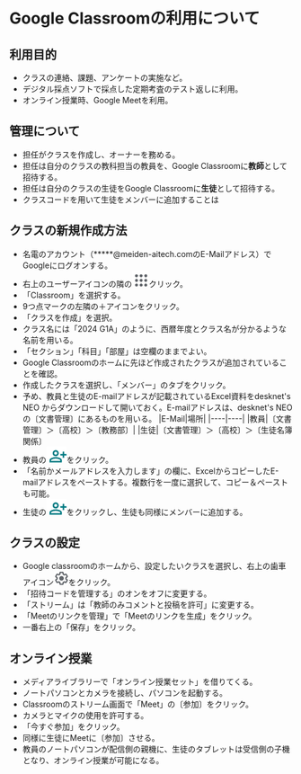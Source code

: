 <style>
table, th, td {
    font-size: 90%;
}
</style>
# Google Classroomの利用について
## 利用目的
- クラスの連絡、課題、アンケートの実施など。
- デジタル採点ソフトで採点した定期考査のテスト返しに利用。
- オンライン授業時、Google Meetを利用。
## 管理について
- 担任がクラスを作成し、オーナーを務める。
- 担任は自分のクラスの教科担当の教員を、Google Classroomに**教師**として招待する。
- 担任は自分のクラスの生徒をGoogle Classroomに**生徒**として招待する。
- クラスコードを用いて生徒をメンバーに追加することは
## クラスの新規作成方法
- 名電のアカウント（*****@meiden-aitech.comのE-Mailアドレス）でGoogleにログオンする。
- 右上のユーザーアイコンの隣の![alt メニュー](image3.png)クリック。
- 「Classroom」を選択する。
- 9つ点マークの左隣の＋アイコンをクリック。
- 「クラスを作成」を選択。
- クラス名には「2024 G1A」のように、西暦年度とクラス名が分かるような名前を用いる。
- 「セクション」「科目」「部屋」は空欄のままでよい。
- Google Classroomのホームに先ほど作成されたクラスが追加されていることを確認。
- 作成したクラスを選択し、「メンバー」のタブをクリック。
- 予め、教員と生徒のE-mailアドレスが記載されているExcel資料をdesknet's NEO からダウンロードして開いておく。E-mailアドレスは、desknet's NEOの〔文書管理〕にあるものを用いる。
  |E-Mail|場所|
  |----|----|
  |教員|〔文書管理〕＞〔高校〕＞〔教務部〕|
  |生徒|〔文書管理〕＞〔高校〕＞〔生徒名簿関係〕
- 教員の![alt メンバー追加アイコン](image2.png)をクリック。
- 「名前かメールアドレスを入力します」の欄に、ExcelからコピーしたE-mailアドレスをペーストする。複数行を一度に選択して、コピー＆ペーストも可能。
- 生徒の![alt メンバー追加アイコン](image2.png)をクリックし、生徒も同様にメンバーに追加する。
## クラスの設定
- Google classroomのホームから、設定したいクラスを選択し、右上の歯車アイコン![alt text](image4.png)をクリック。
- 「招待コードを管理する」のオンをオフに変更する。
- 「ストリーム」は「教師のみコメントと投稿を許可」に変更する。
- 「Meetのリンクを管理」で「Meetのリンクを生成」をクリック。
- 一番右上の「保存」をクリック。
## オンライン授業
- メディアライブラリーで「オンライン授業セット」を借りてくる。
- ノートパソコンとカメラを接続し、パソコンを起動する。
- Classroomのストリーム画面で「Meet」の〔参加〕をクリック。
- カメラとマイクの使用を許可する。
- 「今すぐ参加」をクリック。
- 同様に生徒にMeetに〔参加〕させる。
- 教員のノートパソコンが配信側の親機に、生徒のタブレットは受信側の子機となり、オンライン授業が可能になる。